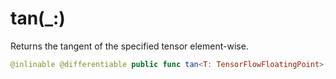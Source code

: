 # tan(\_:)

Returns the tangent of the specified tensor element-wise.

``` swift
@inlinable @differentiable public func tan<T: TensorFlowFloatingPoint>(_ x: Tensor<T>) -> Tensor<T>
```
